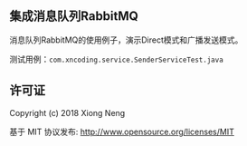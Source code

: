 ## 集成消息队列RabbitMQ

消息队列RabbitMQ的使用例子，演示Direct模式和广播发送模式。

测试用例：`com.xncoding.service.SenderServiceTest.java`

## 许可证

Copyright (c) 2018 Xiong Neng

基于 MIT 协议发布: <http://www.opensource.org/licenses/MIT>
